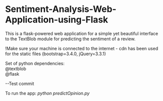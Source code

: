 # Sentiment-Analysis-Web-Application-using-Flask
This is a flask-powered web application for a simple yet beautiful interface to the TextBlob module for predicting the sentiment of a review.

!Make sure your machine is connected to the internet - cdn has been used for the static files (bootstrap=3.4.0, jQuery=3.3.1)

Set of python dependencies:<br>
@textblob <br>
@flask

--Test commit

To run the app:
  <i>python predictOpinion.py</i>
